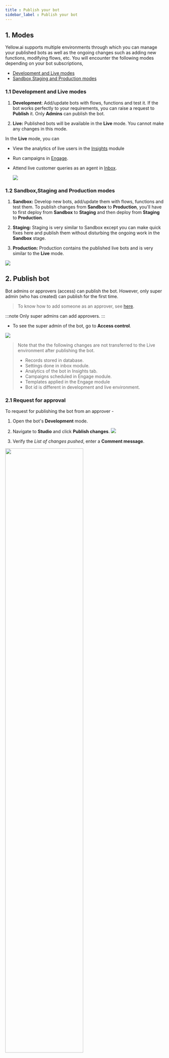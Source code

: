 ```yaml
---
title : Publish your bot
sidebar_label : Publish your bot
---
```


## 1. Modes

Yellow.ai supports multiple environments through which you can manage your published bots as well as the ongoing changes such as adding new functions, modifying flows, etc. You will encounter the following modes depending on your bot subscriptions,

* [Development and Live modes](#11-development-and-live-modes)
* [Sandbox,Staging and Production modes](#12-sandboxstaging-and-production-modes)

### <a name="development"></a>1.1 Development and Live modes


1. **Development**: Add/update bots with flows, functions and test it. If the bot works perfectly to your requirements, you can raise a request to **Publish** it. Only **Admins** can publish the bot. 

2. **Live:** Published bots will be available in the **Live** mode. You cannot make any changes in this mode. 

In the **Live** mode, you can 

* View the analytics of live users in the [Insights](https://docs.yellow.ai/docs/platform_concepts/growth/overview) module
* Run campaigns in [Engage](https://docs.yellow.ai/docs/platform_concepts/engagement/engage). 
* Attend live customer queries as an agent in [Inbox](https://docs.yellow.ai/docs/platform_concepts/inbox).

   ![](https://i.imgur.com/4PLfGcE.png)




### <a name="staging"></a>1.2 Sandbox,Staging and Production modes 

1. **Sandbox:** Develop new bots, add/update them with flows, functions and test them. To publish changes from **Sandbox** to **Production**, you'll have to first deploy from **Sandbox** to **Staging** and then deploy from **Staging** to **Production**.

2. **Staging:** Staging is very similar to Sandbox except you can make quick fixes here and publish them without disturbing the ongoing work in the **Sandbox** stage.

3. **Production:** Production contains the published live bots and is very similar to the **Live** mode.

![](https://i.imgur.com/WI0YLmE.png)

## 2. Publish bot


Bot admins or approvers (access) can publish the bot. However, only super admin (who has created) can publish for the first time.

> To know how to add someone as an approver, see [here](https://docs.yellow.ai/docs/platform_concepts/Getting%20Started/add-bot-collaborators). 

:::note 
Only super admins can add approvers.
:::

* To see the super admin of the bot, go to **Access control**.


![](https://i.imgur.com/gd7yn1Q.png)

> Note that the the following changes are not transferred to the Live environment after publishing the bot.
> * Records stored in database.
> * Settings done in inbox module.
> * Analytics of the bot in Insights tab.
> * Campaigns scheduled in Engage module.
> * Templates applied in the Engage module
> * Bot id is different in development and live environment.



### 2.1 Request for approval

To request for publishing the bot from an approver -

1. Open the bot's **Development** mode.
2. Navigate to **Studio** and click **Publish changes**. 
![](https://i.imgur.com/KpPExXP.jpg)

3. Verify the *List of changes pushed*, enter a **Comment message**.
<img src="https://i.imgur.com/Vw2K047.png" width="70%"/>

4. Click **Publish**. You will see the *Publish approval awaited* status until the bot is published.


<img src="https://i.imgur.com/KP1Z06P.jpg"/>




### 2.2 Approve request & publish bot

When someone raises a publish request, the super admin and approvers will receive an email with subject line *Approval needed to publish Assistant : <YOUR_BOT_NAME>*

Before approving
* Make sure the bot is working as expected in the development environment. You can test all the functionalities before approving.
* The bot is trained with correct intents.

To publish the bot follow these steps -

:::note
If you see the publish button is disabled and it says that bot is in read-only mode, make sure all the previous publish requests are approved and published.
:::

When someone raises a publish request, the super admin and approvers will receive an email with subject line *Approval needed to publish Assistant : <YOUR_BOT_NAME>*

1. Open the email and click on **Check publish request**. It will redirect you to the bot approval page.
![](https://i.imgur.com/2P0Muuy.png)

2. Click in the Profile drop-down > **Take actions**, and navigate to the **Bot approval** tab
![](https://i.imgur.com/fWqYPzH.png)

3. Click **Approve**.

4. Verify all the items mentioned in the checklist and select each checkbox post completing.
<img src="https://i.imgur.com/FT5KrCR.png" width="70%"/>

5. Click **Approvre** to confirm approval.


When the bot is published successfully, the admins and approvers of the bot receive an email with the subject line *Assistant : <BOT_NAME> has been approved* with the name of the user who published it.
![](https://i.imgur.com/tcdvurC.png)

## 2.3 Selective Publish

Selective publish lets you publish certain flows of your bot instead of your entire bot. 

**Benefits**

* You can release a part of your bot and start seeing results while working on the other flows.
* You can make quick bug fixes or copy changes after your first release without disturbing the ongoing work.
* Proactively plan your work based on the feedback received for the currently published flows.

To access this feature,

1. Click **Publish changes** button on the top and select **Publish selected flows**.

![](https://i.imgur.com/feRhJWR.png)

2. Choose the flows to be published, select the approvers, and post a comment on what the publish does. Click **Publish** to publish the bot.

![](https://i.imgur.com/9wX1vRD.png)

:::info
For bots with **Sandbox**, **Staging** and **Production** modes, **Selective Publish** will be available only if the bot is published from **Staging** to **Production** 
:::

## 2.4 Revert 

Published bots can be reverted as well. This feature comes handy if the published bot has bugs.

1. Click **Revert** on the top.

![](https://i.imgur.com/q37ebzW.png)

2. Select the bot to be reverted and click **Revert** in the following dialog box.

![](https://i.imgur.com/T1Ixoqp.png)


:::info
1. **Revert** action is possible only in **Live** environments.
2. Only admins can use the **Revert** option.
:::

